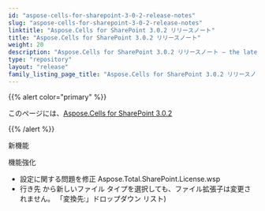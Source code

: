 ```yaml
---
id: "aspose-cells-for-sharepoint-3-0-2-release-notes"
slug: "aspose-cells-for-sharepoint-3-0-2-release-notes"
linktitle: "Aspose.Cells for SharePoint 3.0.2 リリースノート"
title: "Aspose.Cells for SharePoint 3.0.2 リリースノート"
weight: 20
description: "Aspose.Cells for SharePoint 3.0.2 リリースノート – the latest updates and fixes."
type: "repository"
layout: "release"
family_listing_page_title: "Aspose.Cells for SharePoint 3.0.2 リリースノート"
---
```

{{% alert color="primary" %}} 

このページには、[Aspose.Cells for SharePoint 3.0.2](https://releases.aspose.com/cells/sharepoint/new-releases/aspose.cells-for-sharepoint-3.0.2/)

{{% /alert %}} 



新機能

機能強化

- 設定に関する問題を修正
Aspose.Total.SharePoint.License.wsp
- 行き先
から新しいファイル タイプを選択しても、ファイル拡張子は変更されません。
 「変換先:」ドロップダウン リスト)

